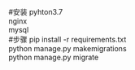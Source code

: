 #安装
pyhton3.7  
nginx  
mysql  
#步骤
pip install -r requirements.txt  
python manage.py makemigrations  
python manage.py migrate  

